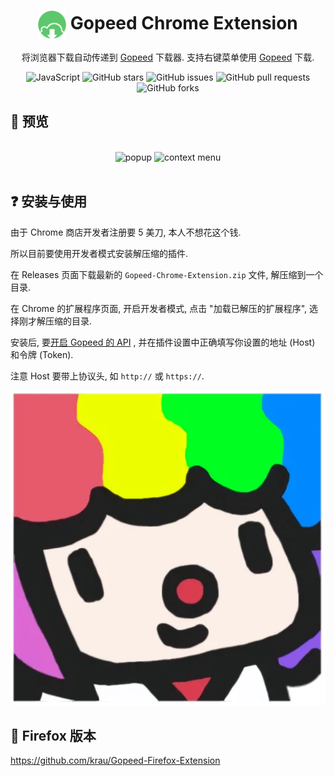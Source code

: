 <div align="center">

# <img src="public/icons/icon_48.png" width="45" align="center"> Gopeed Chrome Extension

将浏览器下载自动传递到 [Gopeed](https://gopeed.com/zh-CN) 下载器. 支持右键菜单使用 [Gopeed](https://gopeed.com/zh-CN) 下载.

![JavaScript](https://img.shields.io/badge/javascript-%23323330.svg?style=for-the-badge&logo=javascript&logoColor=%23F7DF1E)
![GitHub stars](https://img.shields.io/github/stars/krau/Gopeed-Chrome-Extension?style=for-the-badge)
![GitHub issues](https://img.shields.io/github/issues/krau/Gopeed-Chrome-Extension?style=for-the-badge)
![GitHub pull requests](https://img.shields.io/github/issues-pr/krau/Gopeed-Chrome-Extension?style=for-the-badge)
![GitHub forks](https://img.shields.io/github/forks/krau/Gopeed-Chrome-Extension?style=for-the-badge)

</div>

## 📱 预览

<br>

<div align="center">


<img src="https://github.com/user-attachments/assets/beb48703-ad11-42a9-8c60-0ea0ae341b31" alt="popup" style="height: auto;width: auto;">
<img src="https://github.com/user-attachments/assets/7143d80e-e871-4c1b-b634-08ddcfc8a143" alt="context menu" style="height:auto;width:auto;">

</div>

<br>

## ❓ 安装与使用

由于 Chrome 商店开发者注册要 5 美刀, 本人不想花这个钱.

所以目前要使用开发者模式安装解压缩的插件.

在 Releases 页面下载最新的 `Gopeed-Chrome-Extension.zip` 文件, 解压缩到一个目录.

在 Chrome 的扩展程序页面, 开启开发者模式, 点击 "加载已解压的扩展程序", 选择刚才解压缩的目录.

安装后, 要[开启 Gopeed 的 API](https://docs.gopeed.com/zh/dev-api.html) , 并在插件设置中正确填写你设置的地址 (Host) 和令牌 (Token).

注意 Host 要带上协议头, 如 `http://` 或 `https://`.

![sticker](images/sticker.png)


## 🦊 Firefox 版本

https://github.com/krau/Gopeed-Firefox-Extension
